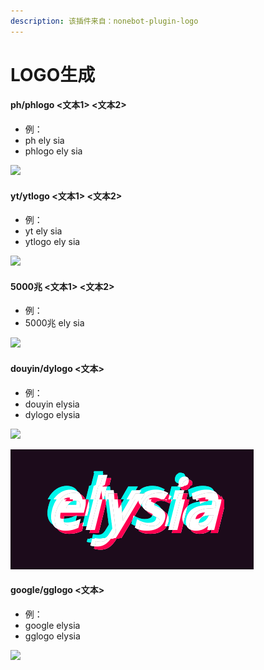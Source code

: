 ```yaml
---
description: 该插件来自：nonebot-plugin-logo
---
```


# LOGO生成

#### ph/phlogo <文本1> <文本2>

* 例：
* ph ely sia
* phlogo ely sia

![](../.gitbook/assets/Screenshot\_2022-05-28-19-29-11-883-edit\_com.tence.jpg)

#### yt/ytlogo <文本1> <文本2>

* 例：
* yt ely sia
* ytlogo ely sia

![](../.gitbook/assets/Screenshot\_2022-05-28-19-30-48-143-edit\_com.tence.jpg)

#### 5000兆 <文本1> <文本2>

* 例：
* 5000兆 ely sia

![](../.gitbook/assets/Screenshot\_2022-05-28-19-30-58-798-edit\_com.tence.jpg)

#### douyin/dylogo <文本>

* 例：
* douyin elysia
* dylogo elysia

![](../.gitbook/assets/Screenshot\_2022-05-28-19-31-12-415-edit\_com.tence.jpg)

![](../.gitbook/assets/QQ图片20220528193208.gif)

#### google/gglogo <文本>

* 例：
* google elysia
* gglogo elysia

![](../.gitbook/assets/Screenshot\_2022-05-28-19-31-28-192-edit\_com.tence.jpg)
